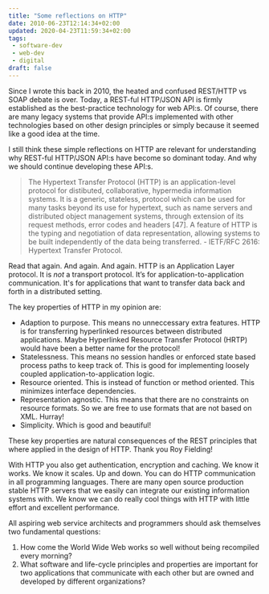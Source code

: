 ```yaml
---
title: "Some reflections on HTTP"
date: 2010-06-23T12:14:34+02:00
updated: 2020-04-23T11:59:34+02:00
tags:
 - software-dev
 - web-dev
 - digital
draft: false
---
```


Since I wrote this back in 2010, the heated and confused REST/HTTP vs SOAP debate is over. Today, a REST-ful HTTP/JSON API is firmly established as the best-practice technology for web API:s. Of course, there are many legacy systems that provide API:s implemented with other technologies based on other design principles or simply because it seemed like a good idea at the time.

I still think these simple reflections on HTTP are relevant for understanding why REST-ful HTTP/JSON API:s have become so dominant today. And why we should continue developing these API:s.

> The Hypertext Transfer Protocol (HTTP) is an application-level protocol for distibuted, collaborative, hypermedia information systems. It is a generic, stateless, protocol which can be used for many tasks beyond its use for hypertext, such as name servers and distributed object management systems, through extension of its request methods, error codes and headers [47]. A feature of HTTP is the typing and negotiation of data representation, allowing systems to be built independently of the data being transferred. - IETF/RFC 2616: Hypertext Transfer Protocol.

Read that again. And again. And again. HTTP is an Application Layer protocol. It is _not_ a transport protocol. It’s for application-to-application communication. It's for applications that want to transfer data back and forth in a distributed setting.

The key properties of HTTP in my opinion are:

* Adaption to purpose. This means no unneccessary extra features. HTTP is for transferring hyperlinked resources between distributed applications. Maybe Hyperlinked Resource Transfer Protocol (HRTP) would have been a better name for the protocol!
* Statelessness. This means no session handles or enforced state based process paths to keep track of. This is good for implementing loosely coupled application-to-application logic.
* Resource oriented. This is instead of function or method oriented. This minimizes interface dependencies.
* Representation agnostic. This means that there are no constraints on resource formats. So we are free to use formats that are not based on XML. Hurray!
* Simplicity. Which is good and beautiful!

These key properties are natural consequences of the REST principles that where applied in the design of HTTP. Thank you Roy Fielding!

With HTTP you also get authentication, encryption and caching. We know it works. We know it scales. Up and down. You can do HTTP communication in all programming languages. There are many open source production stable HTTP servers that we easily can integrate our existing information systems with. We know we can do really cool things with HTTP with little effort and excellent performance.

All aspiring web service architects and programmers should ask themselves two fundamental questions:

1. How come the World Wide Web works so well without being recompiled every morning?
2. What software and life-cycle principles and properties are important for two applications that communicate with each other but are owned and developed by different organizations?
